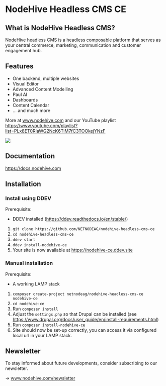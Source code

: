 # NodeHive Headless CMS CE

## What is NodeHive Headless CMS?

NodeHive headless CMS is a headless composable platform that serves as your central commerce, marketing, communication and customer engagement hub.

## Features
- One backend, multiple websites
- Visual Editor
- Advanced Content Modelling
- Paul AI
- Dashboards
- Content Calendar
- ... and much more

More at www.nodehive.com and our YouTube playlist https://www.youtube.com/playlist?list=PLx8ET0RIaWG2NcK6TiM7fC3TOOkejYNzF

<img src="https://netnode.nodehive.app/sites/default/files/2024-05/nodehive_spaces.png" style="max-width:800px">

## Documentation

https://docs.nodehive.com

## Installation

### Install using DDEV

  Prerequisite:
   - DDEV installed (https://ddev.readthedocs.io/en/stable/)

1. `git clone https://github.com/NETNODEAG/nodehive-headless-cms-ce`
2. `cd nodehive-headless-cms-ce`
3. `ddev start`
4. `ddev install-nodehive-ce`
5. Your site is now available at https://nodehive-ce.ddev.site

### Manual installation

  Prerequisite:
   - A working LAMP stack

  1. `composer create-project netnodeag/nodehive-headless-cms-ce nodehive-ce`
  2. `cd nodehive-ce`
  3. Run `composer install`
  4. Adjust the `settings.php` so that Drupal can be installed (see https://www.drupal.org/docs/user_guide/en/install-requirements.html)
  5. Run `composer install-nodehive-ce`
  6. Site should now be set-up correctly, you can access it via configured local url in your LAMP stack.


## Newsletter

To stay informed about future developments, consider subscribing to our newsletter.

-> www.nodehive.com/newsletter


